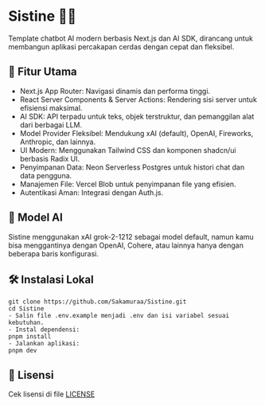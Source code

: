 # Sistine 🧠💬
Template chatbot AI modern berbasis Next.js dan AI SDK, dirancang untuk membangun aplikasi percakapan cerdas dengan cepat dan fleksibel.

## 🚀 Fitur Utama
- Next.js App Router: Navigasi dinamis dan performa tinggi.
- React Server Components & Server Actions: Rendering sisi server untuk efisiensi maksimal.
- AI SDK: API terpadu untuk teks, objek terstruktur, dan pemanggilan alat dari berbagai LLM.
- Model Provider Fleksibel: Mendukung xAI (default), OpenAI, Fireworks, Anthropic, dan lainnya.
- UI Modern: Menggunakan Tailwind CSS dan komponen shadcn/ui berbasis Radix UI.
- Penyimpanan Data: Neon Serverless Postgres untuk histori chat dan data pengguna.
- Manajemen File: Vercel Blob untuk penyimpanan file yang efisien.
- Autentikasi Aman: Integrasi dengan Auth.js.
## 🧠 Model AI
Sistine menggunakan xAI grok-2-1212 sebagai model default, namun kamu bisa menggantinya dengan OpenAI, Cohere, atau lainnya hanya dengan beberapa baris konfigurasi.
## 🛠️ Instalasi Lokal
``` - Clone repositori:
git clone https://github.com/Sakamuraa/Sistine.git
cd Sistine
- Salin file .env.example menjadi .env dan isi variabel sesuai kebutuhan.
- Instal dependensi:
pnpm install
- Jalankan aplikasi:
pnpm dev
```

## 📄 Lisensi
Cek lisensi di file [LICENSE](https://github.com/Sakamuraa/Sistine/blob/master/LICENSE)
